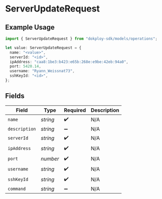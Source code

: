 # ServerUpdateRequest

## Example Usage

```typescript
import { ServerUpdateRequest } from "dokploy-sdk/models/operations";

let value: ServerUpdateRequest = {
  name: "<value>",
  serverId: "<id>",
  ipAddress: "caa8:1be3:b423:e65b:268e:e9be:42eb:94a0",
  port: 5420.14,
  username: "Ryann_Weissnat73",
  sshKeyId: "<id>",
};
```

## Fields

| Field              | Type               | Required           | Description        |
| ------------------ | ------------------ | ------------------ | ------------------ |
| `name`             | *string*           | :heavy_check_mark: | N/A                |
| `description`      | *string*           | :heavy_minus_sign: | N/A                |
| `serverId`         | *string*           | :heavy_check_mark: | N/A                |
| `ipAddress`        | *string*           | :heavy_check_mark: | N/A                |
| `port`             | *number*           | :heavy_check_mark: | N/A                |
| `username`         | *string*           | :heavy_check_mark: | N/A                |
| `sshKeyId`         | *string*           | :heavy_check_mark: | N/A                |
| `command`          | *string*           | :heavy_minus_sign: | N/A                |